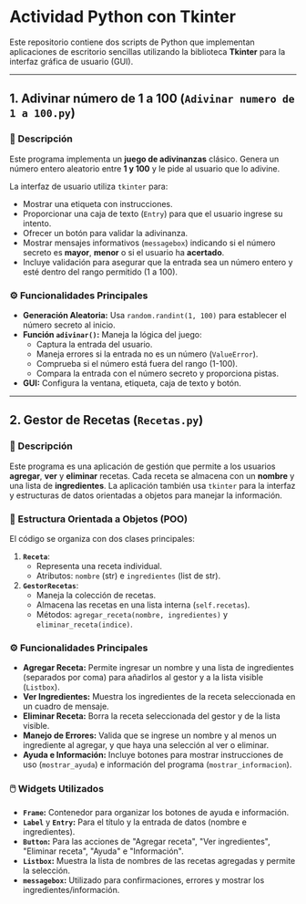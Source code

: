 # Actividad Python con Tkinter

Este repositorio contiene dos scripts de Python que implementan aplicaciones de escritorio sencillas utilizando la biblioteca **Tkinter** para la interfaz gráfica de usuario (GUI).

---

## 1. Adivinar número de 1 a 100 (`Adivinar numero de 1 a 100.py`)

### 📝 Descripción

Este programa implementa un **juego de adivinanzas** clásico. Genera un número entero aleatorio entre **1 y 100** y le pide al usuario que lo adivine.

La interfaz de usuario utiliza `tkinter` para:
* Mostrar una etiqueta con instrucciones.
* Proporcionar una caja de texto (`Entry`) para que el usuario ingrese su intento.
* Ofrecer un botón para validar la adivinanza.
* Mostrar mensajes informativos (`messagebox`) indicando si el número secreto es **mayor**, **menor** o si el usuario ha **acertado**.
* Incluye validación para asegurar que la entrada sea un número entero y esté dentro del rango permitido (1 a 100).

### ⚙️ Funcionalidades Principales

* **Generación Aleatoria:** Usa `random.randint(1, 100)` para establecer el número secreto al inicio.
* **Función `adivinar()`:** Maneja la lógica del juego:
    * Captura la entrada del usuario.
    * Maneja errores si la entrada no es un número (`ValueError`).
    * Comprueba si el número está fuera del rango (1-100).
    * Compara la entrada con el número secreto y proporciona pistas.
* **GUI:** Configura la ventana, etiqueta, caja de texto y botón.

---

## 2. Gestor de Recetas (`Recetas.py`)

### 📝 Descripción

Este programa es una aplicación de gestión que permite a los usuarios **agregar**, **ver** y **eliminar** recetas. Cada receta se almacena con un **nombre** y una lista de **ingredientes**. La aplicación también usa `tkinter` para la interfaz y estructuras de datos orientadas a objetos para manejar la información.

### 🧩 Estructura Orientada a Objetos (POO)

El código se organiza con dos clases principales:

1.  **`Receta`**:
    * Representa una receta individual.
    * Atributos: `nombre` (str) e `ingredientes` (list de str).
2.  **`GestorRecetas`**:
    * Maneja la colección de recetas.
    * Almacena las recetas en una lista interna (`self.recetas`).
    * Métodos: `agregar_receta(nombre, ingredientes)` y `eliminar_receta(indice)`.

### ⚙️ Funcionalidades Principales

* **Agregar Receta:** Permite ingresar un nombre y una lista de ingredientes (separados por coma) para añadirlos al gestor y a la lista visible (`Listbox`).
* **Ver Ingredientes:** Muestra los ingredientes de la receta seleccionada en un cuadro de mensaje.
* **Eliminar Receta:** Borra la receta seleccionada del gestor y de la lista visible.
* **Manejo de Errores:** Valida que se ingrese un nombre y al menos un ingrediente al agregar, y que haya una selección al ver o eliminar.
* **Ayuda e Información:** Incluye botones para mostrar instrucciones de uso (`mostrar_ayuda`) e información del programa (`mostrar_informacion`).

### 🖱️ Widgets Utilizados

* **`Frame`:** Contenedor para organizar los botones de ayuda e información.
* **`Label`** y **`Entry`:** Para el título y la entrada de datos (nombre e ingredientes).
* **`Button`:** Para las acciones de "Agregar receta", "Ver ingredientes", "Eliminar receta", "Ayuda" e "Información".
* **`Listbox`:** Muestra la lista de nombres de las recetas agregadas y permite la selección.
* **`messagebox`:** Utilizado para confirmaciones, errores y mostrar los ingredientes/información.
